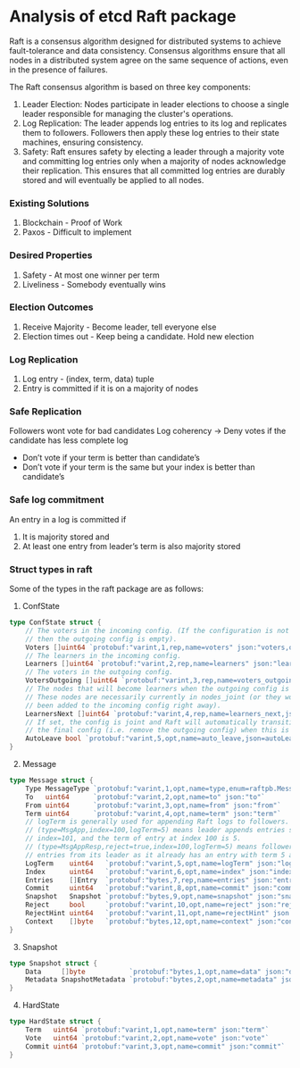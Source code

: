 # Analysis of etcd Raft package

Raft is a consensus algorithm designed for distributed systems to achieve fault-tolerance and data consistency. Consensus algorithms ensure that all nodes in a distributed system agree on the same sequence of actions, even in the presence of failures.

The Raft consensus algorithm is based on three key components:

1.  Leader Election: Nodes participate in leader elections to choose a single leader responsible for managing the cluster's operations.
2.  Log Replication: The leader appends log entries to its log and replicates them to followers. Followers then apply these log entries to their state machines, ensuring consistency.
3.  Safety: Raft ensures safety by electing a leader through a majority vote and committing log entries only when a majority of nodes acknowledge their replication. This ensures that all committed log entries are durably stored and will eventually be applied to all nodes.

### Existing Solutions
1. Blockchain - Proof of Work
2. Paxos - Difficult to implement

### Desired Properties
1. Safety - At most one winner per term
2. Liveliness - Somebody eventually wins

### Election Outcomes
1. Receive Majority  - Become leader, tell everyone else
2. Election times out -  Keep being a candidate. Hold new election

### Log Replication
1. Log entry - (index, term, data) tuple
2. Entry is committed if it is on a majority of nodes

### Safe Replication
Followers wont vote for bad candidates
Log coherency → Deny votes if the candidate has less complete log
-   Don’t vote if your term is better than candidate’s
-   Don’t vote if your term is the same but your index is better than candidate’s

###  Safe log commitment
An entry in a log is committed if
1. It is majority stored and 
2. At least one entry from leader’s term is also majority stored

### Struct types in raft
Some of the types in the raft package are as follows:
1. ConfState
```go
type ConfState struct {
	// The voters in the incoming config. (If the configuration is not joint,
	// then the outgoing config is empty).
	Voters []uint64 `protobuf:"varint,1,rep,name=voters" json:"voters,omitempty"`
	// The learners in the incoming config.
	Learners []uint64 `protobuf:"varint,2,rep,name=learners" json:"learners,omitempty"`
	// The voters in the outgoing config.
	VotersOutgoing []uint64 `protobuf:"varint,3,rep,name=voters_outgoing,json=votersOutgoing" json:"voters_outgoing,omitempty"`
	// The nodes that will become learners when the outgoing config is removed.
	// These nodes are necessarily currently in nodes_joint (or they would have
	// been added to the incoming config right away).
	LearnersNext []uint64 `protobuf:"varint,4,rep,name=learners_next,json=learnersNext" json:"learners_next,omitempty"`
	// If set, the config is joint and Raft will automatically transition into
	// the final config (i.e. remove the outgoing config) when this is safe.
	AutoLeave bool `protobuf:"varint,5,opt,name=auto_leave,json=autoLeave" json:"auto_leave"`
}
```
2. Message
```go
type Message struct {
	Type MessageType `protobuf:"varint,1,opt,name=type,enum=raftpb.MessageType" json:"type"`
	To   uint64      `protobuf:"varint,2,opt,name=to" json:"to"`
	From uint64      `protobuf:"varint,3,opt,name=from" json:"from"`
	Term uint64      `protobuf:"varint,4,opt,name=term" json:"term"`
	// logTerm is generally used for appending Raft logs to followers. For example,
	// (type=MsgApp,index=100,logTerm=5) means leader appends entries starting at
	// index=101, and the term of entry at index 100 is 5.
	// (type=MsgAppResp,reject=true,index=100,logTerm=5) means follower rejects some
	// entries from its leader as it already has an entry with term 5 at index 100.
	LogTerm    uint64   `protobuf:"varint,5,opt,name=logTerm" json:"logTerm"`
	Index      uint64   `protobuf:"varint,6,opt,name=index" json:"index"`
	Entries    []Entry  `protobuf:"bytes,7,rep,name=entries" json:"entries"`
	Commit     uint64   `protobuf:"varint,8,opt,name=commit" json:"commit"`
	Snapshot   Snapshot `protobuf:"bytes,9,opt,name=snapshot" json:"snapshot"`
	Reject     bool     `protobuf:"varint,10,opt,name=reject" json:"reject"`
	RejectHint uint64   `protobuf:"varint,11,opt,name=rejectHint" json:"rejectHint"`
	Context    []byte   `protobuf:"bytes,12,opt,name=context" json:"context,omitempty"`
}
```
3. Snapshot
```go
type Snapshot struct {
	Data     []byte           `protobuf:"bytes,1,opt,name=data" json:"data,omitempty"`
	Metadata SnapshotMetadata `protobuf:"bytes,2,opt,name=metadata" json:"metadata"`
}
```
4. HardState
```go
type HardState struct {
	Term   uint64 `protobuf:"varint,1,opt,name=term" json:"term"`
	Vote   uint64 `protobuf:"varint,2,opt,name=vote" json:"vote"`
	Commit uint64 `protobuf:"varint,3,opt,name=commit" json:"commit"`
}
```
